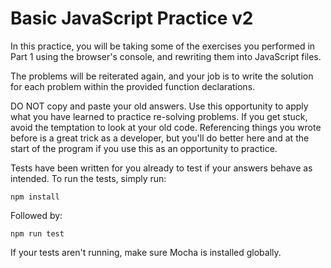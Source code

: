 # Basic JavaScript Practice v2

In this practice, you will be taking some of the exercises you performed in Part
1 using the browser's console, and rewriting them into JavaScript files.

The problems will be reiterated again, and your job is to write the solution
for each problem within the provided function declarations.

DO NOT copy and paste your old answers.  Use this opportunity to apply
what you have learned to practice re-solving problems.  If you get stuck,
avoid the temptation to look at your old code.  Referencing things you
wrote before is a great trick as a developer, but you'll do better here and
at the start of the program if you use this as an opportunity to practice.

Tests have been written for you already to test if your answers behave as
intended. To run the tests, simply run:

```shell
npm install
```

Followed by:

```shell
npm run test
```

If your tests aren't running, make sure Mocha is installed globally.